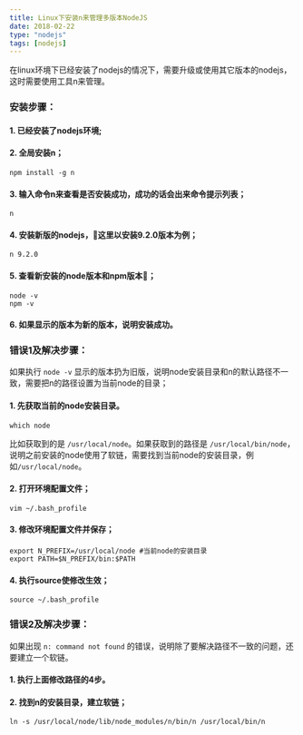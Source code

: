 ```yaml
---
title: Linux下安装n来管理多版本NodeJS
date: 2018-02-22
type: "nodejs"
tags: [nodejs]
---
```



在linux环境下已经安装了nodejs的情况下，需要升级或使用其它版本的nodejs，这时需要使用工具n来管理。


### 安装步骤：

#### 1. 已经安装了nodejs环境;


#### 2. 全局安装n；
```
npm install -g n
```
<!--more-->

#### 3. 输入命令n来查看是否安装成功，成功的话会出来命令提示列表；
```
n
```

#### 4. 安装新版的nodejs，这里以安装9.2.0版本为例；
```
n 9.2.0
```

#### 5. 查看新安装的node版本和npm版本；
```
node -v
npm -v
```

#### 6. 如果显示的版本为新的版本，说明安装成功。


### 错误1及解决步骤：

如果执行 `node -v` 显示的版本扔为旧版，说明node安装目录和n的默认路径不一致，需要把n的路径设置为当前node的目录；

#### 1. 先获取当前的node安装目录。
```
which node
```
比如获取到的是 `/usr/local/node`。如果获取到的路径是 `/usr/local/bin/node`，说明之前安装的node使用了软链，需要找到当前node的安装目录，例如`/usr/local/node`。

#### 2. 打开环境配置文件；
```
vim ~/.bash_profile
```

#### 3. 修改环境配置文件并保存；
```
export N_PREFIX=/usr/local/node #当前node的安装目录
export PATH=$N_PREFIX/bin:$PATH
```

#### 4. 执行source使修改生效；
```
source ~/.bash_profile
```


### 错误2及解决步骤：
如果出现 `n: command not found` 的错误，说明除了要解决路径不一致的问题，还要建立一个软链。

#### 1. 执行上面修改路径的4步。

#### 2. 找到n的安装目录，建立软链；
```
ln -s /usr/local/node/lib/node_modules/n/bin/n /usr/local/bin/n
```
